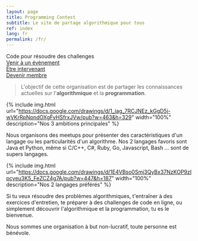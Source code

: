 ```yaml
---
layout: page
title: Programming Contest
subtitle: Le site de partage algorithmique pour tous
ref: index
lang: fr
permalink: /fr/
---
```


<div class="header-page-image-home">
    <div class="row">
        <div class="col-xs-12 slogan">
            Code pour résoudre des challenges
        </div>
        <div class="col-xs-4">
            <a class="btn btn-green" href="https://goo.gl/forms/q1OWiLiv0Sqha81O2">Venir à un évènement</a>
        </div>
        <div class="col-xs-4">
            <a class="btn btn-green" href="https://goo.gl/forms/JMhNI5x0NGycxC932">Être intervenant</a>
        </div>
        <div class="col-xs-4">
            <a class="btn btn-green" href="https://goo.gl/forms/ixh72q8WEuR4vnco1">Devenir membre</a>
        </div>
    </div>
</div>

> L'objectif de cette organisation est de partager les connaissances actuelles sur l'**algorithmique** et la **programmation**.

{% include img.html
url="https://docs.google.com/drawings/d/1_iag_7RCJNEz_kGgD5j-wVKrRpNpndOXgFvHSfrxJVw/pub?w=463&h=329"
width="100%"
description="Nos 3 ambitions principales" %}

Nous organisons des meetups pour présenter des caractéristiques d'un langage ou les particularités d'un algorithme.
Nos 2 langages favoris sont Java et Python, même si C/C++, C#, Ruby, Go, Javascript, Bash ... sont de supers langages.

{% include img.html
url="https://docs.google.com/drawings/d/1E4VBso0Smj3QyBx37NzKOP9zIpcyeu3K5_FeZCZ4g7A/pub?w=447&h=187"
width="100%"
description="Nos 2 langages préférés" %}


Si tu veux résoudre des problèmes algorithmiques, t'entraîner à des exercices d'entretien, te préparer à des challenges
de code en ligne, ou simplement découvrir l'algorithmique et la programmation, tu es le bienvenue.

Nous sommes une organisation à but non-lucratif, toute personne est bénévole.
